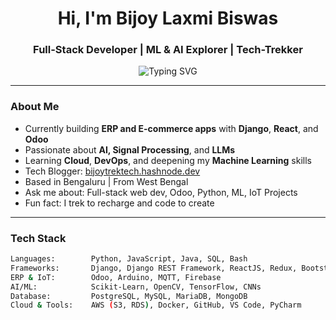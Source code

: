 <h1 align="center">Hi, I'm Bijoy Laxmi Biswas</h1>
<h3 align="center">Full-Stack Developer | ML & AI Explorer | Tech-Trekker</h3>

<p align="center">
  <img src="https://readme-typing-svg.demolab.com?font=Fira+Code&size=22&pause=1000&center=true&vCenter=true&width=435&lines=Python+%7C+Django+%7C+Odoo+Developer;AI+%7C+ML+%7C+Deep+Learning+Practitioner;React+%7C+Django+Full-Stack+Developer;Trekking+is+my+therapy" alt="Typing SVG" />
</p>

---

### About Me

- Currently building **ERP and E-commerce apps** with **Django**, **React**, and **Odoo**
- Passionate about **AI, Signal Processing**, and **LLMs**
- Learning **Cloud**, **DevOps**, and deepening my **Machine Learning** skills
- Tech Blogger: [bijoytrektech.hashnode.dev](https://bijoytrektech.hashnode.dev)
- Based in Bengaluru | From West Bengal
- Ask me about: Full-stack web dev, Odoo, Python, ML, IoT Projects
- Fun fact: I trek to recharge and code to create

---

### Tech Stack

```bash
Languages:        Python, JavaScript, Java, SQL, Bash
Frameworks:       Django, Django REST Framework, ReactJS, Redux, Bootstrap
ERP & IoT:        Odoo, Arduino, MQTT, Firebase
AI/ML:            Scikit-Learn, OpenCV, TensorFlow, CNNs
Database:         PostgreSQL, MySQL, MariaDB, MongoDB
Cloud & Tools:    AWS (S3, RDS), Docker, GitHub, VS Code, PyCharm
